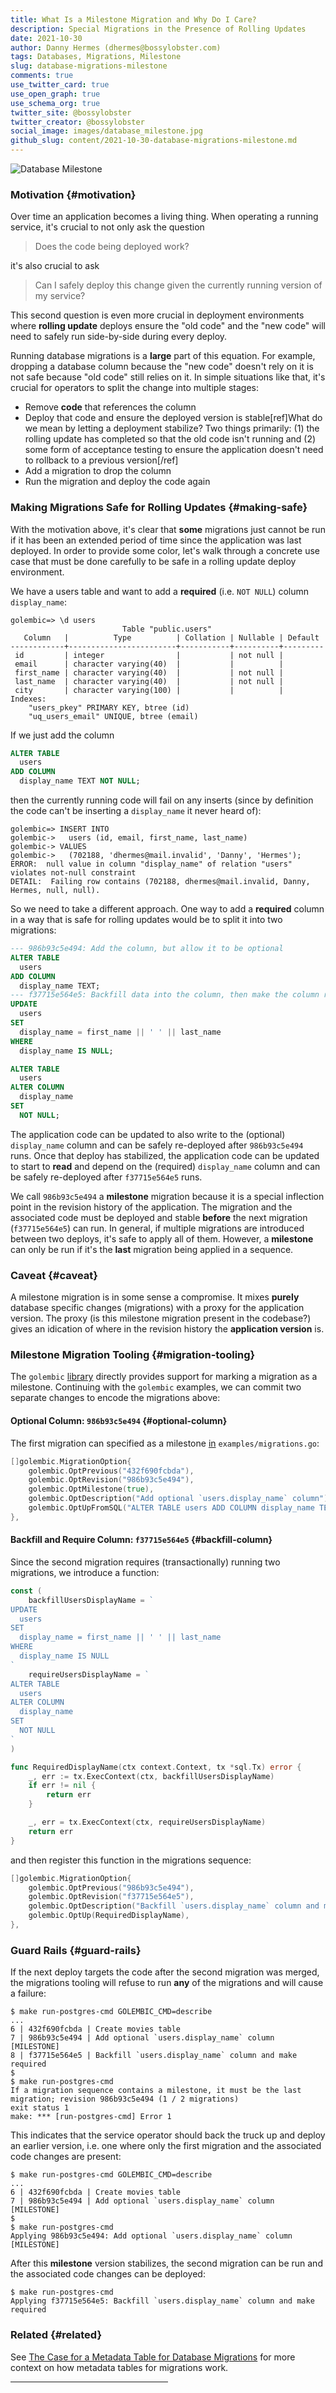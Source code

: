 ```yaml
---
title: What Is a Milestone Migration and Why Do I Care?
description: Special Migrations in the Presence of Rolling Updates
date: 2021-10-30
author: Danny Hermes (dhermes@bossylobster.com)
tags: Databases, Migrations, Milestone
slug: database-migrations-milestone
comments: true
use_twitter_card: true
use_open_graph: true
use_schema_org: true
twitter_site: @bossylobster
twitter_creator: @bossylobster
social_image: images/database_milestone.jpg
github_slug: content/2021-10-30-database-migrations-milestone.md
---
```


![Database Milestone](/images/database_milestone.jpg)

### Motivation {#motivation}

Over time an application becomes a living thing. When operating a running
service, it's crucial to not only ask the question

> Does the code being deployed work?

it's also crucial to ask

> Can I safely deploy this change given the currently running version of my
> service?

This second question is even more crucial in deployment environments where
**rolling update** deploys ensure the "old code" and the "new code" will need
to safely run side-by-side during every deploy.

Running database migrations is a **large** part of this equation. For example,
dropping a database column because the "new code" doesn't rely on it is not
safe because "old code" still relies on it. In simple situations like that,
it's crucial for operators to split the change into multiple stages:

-   Remove **code** that references the column
-   Deploy that code and ensure the deployed version is stable[ref]What do we
    mean by letting a deployment stabilize? Two things primarily: (1) the
    rolling update has completed so that the old code isn't running and
    (2) some form of acceptance testing to ensure the application doesn't need
    to rollback to a previous version[/ref]
-   Add a migration to drop the column
-   Run the migration and deploy the code again

### Making Migrations Safe for Rolling Updates {#making-safe}

With the motivation above, it's clear that **some** migrations just cannot be
run if it has been an extended period of time since the application was last
deployed. In order to provide some color, let's walk through a concrete use
case that must be done carefully to be safe in a rolling update deploy
environment.

We have a users table and want to add a **required** (i.e. `NOT NULL`) column
`display_name`:

```psql
golembic=> \d users
                         Table "public.users"
   Column   |          Type          | Collation | Nullable | Default
------------+------------------------+-----------+----------+---------
 id         | integer                |           | not null |
 email      | character varying(40)  |           |          |
 first_name | character varying(40)  |           | not null |
 last_name  | character varying(40)  |           | not null |
 city       | character varying(100) |           |          |
Indexes:
    "users_pkey" PRIMARY KEY, btree (id)
    "uq_users_email" UNIQUE, btree (email)
```

If we just add the column

```sql
ALTER TABLE
  users
ADD COLUMN
  display_name TEXT NOT NULL;
```

then the currently running code will fail on any inserts (since by definition
the code can't be inserting a `display_name` it never heard of):

```psql
golembic=> INSERT INTO
golembic->   users (id, email, first_name, last_name)
golembic-> VALUES
golembic->   (702188, 'dhermes@mail.invalid', 'Danny', 'Hermes');
ERROR:  null value in column "display_name" of relation "users" violates not-null constraint
DETAIL:  Failing row contains (702188, dhermes@mail.invalid, Danny, Hermes, null, null).
```

So we need to take a different approach. One way to add a **required** column
in a way that is safe for rolling updates would be to split it into two
migrations:

```sql
--- 986b93c5e494: Add the column, but allow it to be optional
ALTER TABLE
  users
ADD COLUMN
  display_name TEXT;
--- f37715e564e5: Backfill data into the column, then make the column required
UPDATE
  users
SET
  display_name = first_name || ' ' || last_name
WHERE
  display_name IS NULL;

ALTER TABLE
  users
ALTER COLUMN
  display_name
SET
  NOT NULL;
```

The application code can be updated to also write to the (optional)
`display_name` column and can be safely re-deployed after `986b93c5e494` runs.
Once that deploy has stabilized, the application code can be updated to
start to **read** and depend on the (required) `display_name` column and
can be safely re-deployed after `f37715e564e5` runs.

We call `986b93c5e494` a **milestone** migration because it is a special
inflection point in the revision history of the application. The migration
and the associated code must be deployed and stable **before** the next
migration (`f37715e564e5`) can run. In general, if multiple migrations are
introduced between two deploys, it's safe to apply all of them. However,
a **milestone** can only be run if it's the **last** migration being applied
in a sequence.

### Caveat {#caveat}

A milestone migration is in some sense a compromise. It mixes **purely**
database specific changes (migrations) with a proxy for the application
version. The proxy (is this milestone migration present in the codebase?)
gives an idication of where in the revision history the **application version**
is.

### Milestone Migration Tooling {#migration-tooling}

The `golembic` [library][1] directly provides support for marking a migration
as a milestone. Continuing with the `golembic` examples, we can commit
two separate changes to encode the migrations above:

#### Optional Column: `986b93c5e494` {#optional-column}

The first migration can specified as a milestone [in][2]
`examples/migrations.go`:

```go
[]golembic.MigrationOption{
	golembic.OptPrevious("432f690fcbda"),
	golembic.OptRevision("986b93c5e494"),
	golembic.OptMilestone(true),
	golembic.OptDescription("Add optional `users.display_name` column"),
	golembic.OptUpFromSQL("ALTER TABLE users ADD COLUMN display_name TEXT"),
},
```

#### Backfill and Require Column: `f37715e564e5` {#backfill-column}

Since the second migration requires (transactionally) running two migrations,
we introduce a function:

```go
const (
	backfillUsersDisplayName = `
UPDATE
  users
SET
  display_name = first_name || ' ' || last_name
WHERE
  display_name IS NULL
`
	requireUsersDisplayName = `
ALTER TABLE
  users
ALTER COLUMN
  display_name
SET
  NOT NULL
`
)

func RequiredDisplayName(ctx context.Context, tx *sql.Tx) error {
	_, err := tx.ExecContext(ctx, backfillUsersDisplayName)
	if err != nil {
		return err
	}

	_, err = tx.ExecContext(ctx, requireUsersDisplayName)
	return err
}
```

and then register this function in the migrations sequence:

```go
[]golembic.MigrationOption{
	golembic.OptPrevious("986b93c5e494"),
	golembic.OptRevision("f37715e564e5"),
	golembic.OptDescription("Backfill `users.display_name` column and make required"),
	golembic.OptUp(RequiredDisplayName),
},
```

### Guard Rails {#guard-rails}

If the next deploy targets the code after the second migration was merged,
the migrations tooling will refuse to run **any** of the migrations and
will cause a failure:

```text
$ make run-postgres-cmd GOLEMBIC_CMD=describe
...
6 | 432f690fcbda | Create movies table
7 | 986b93c5e494 | Add optional `users.display_name` column [MILESTONE]
8 | f37715e564e5 | Backfill `users.display_name` column and make required
$
$ make run-postgres-cmd
If a migration sequence contains a milestone, it must be the last migration; revision 986b93c5e494 (1 / 2 migrations)
exit status 1
make: *** [run-postgres-cmd] Error 1
```

This indicates that the service operator should back the truck up and deploy
an earlier version, i.e. one where only the first migration and the
associated code changes are present:

```text
$ make run-postgres-cmd GOLEMBIC_CMD=describe
...
6 | 432f690fcbda | Create movies table
7 | 986b93c5e494 | Add optional `users.display_name` column [MILESTONE]
$
$ make run-postgres-cmd
Applying 986b93c5e494: Add optional `users.display_name` column [MILESTONE]
```

After this **milestone** version stabilizes, the second migration can be run
and the associated code changes can be deployed:

```text
$ make run-postgres-cmd
Applying f37715e564e5: Backfill `users.display_name` column and make required
```

### Related {#related}

See [The Case for a Metadata Table for Database Migrations][3] for more context
on how metadata tables for migrations work.

<hr style="margin-bottom: 25px; width: 50%;">

[1]: https://github.com/dhermes/golembic/tree/2021.10.29
[2]: https://github.com/dhermes/golembic/blob/2021.10.29/examples/migrations.go#L69
[3]: /2021/10/database-migrations-table.html
